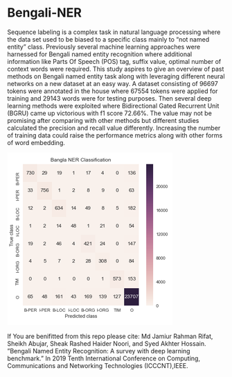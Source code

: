 # Bengali-NER
Sequence labeling is a complex task in natural language processing where the data set used to be biased to a specific class mainly to “not named entity” class. Previously several machine learning approaches were harnessed for Bengali named entity recognition where additional information like Parts Of Speech (POS) tag, suffix value, optimal number of context words were required. This study aspires to give an overview of past methods on Bengali named entity task along with leveraging different neural networks on a new dataset at an easy way. A dataset consisting of 96697 tokens were annotated in the house where 67554 tokens were applied for training and 29143 words were for testing purposes. Then several deep learning methods were exploited where Bidirectional Gated Recurrent Unit (BGRU) came up victorious with f1 score 72.66%. The value may not be promising after comparing with other methods but different studies calculated the precision and recall value differently. Increasing the number of training data could raise the performance metrics along with other forms of word embedding.



![](NER.PNG)



If You are benifitted from this repo please cite:
Md Jamiur Rahman Rifat, Sheikh Abujar, Sheak Rashed Haider Noori, and Syed Akhter Hossain. ”Bengali Named Entity Recognition: A survey with deep learning benchmark.” In 2019 Tenth International Conference on Computing, Communications and Networking Technologies (ICCCNT),IEEE.
